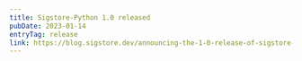 ```yaml
---
title: Sigstore-Python 1.0 released
pubDate: 2023-01-14
entryTag: release
link: https://blog.sigstore.dev/announcing-the-1-0-release-of-sigstore-python-4f5d718b468d/
---
```


